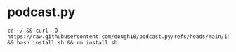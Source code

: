 # podcast.py

```text
cd ~/ && curl -O https://raw.githubusercontent.com/dough10/podcast.py/refs/heads/main/install.sh && bash install.sh && rm install.sh
```

